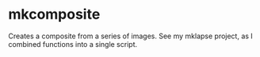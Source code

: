 mkcomposite
===========

Creates a composite from a series of images.  See my mklapse project, as I combined functions into a single script.

